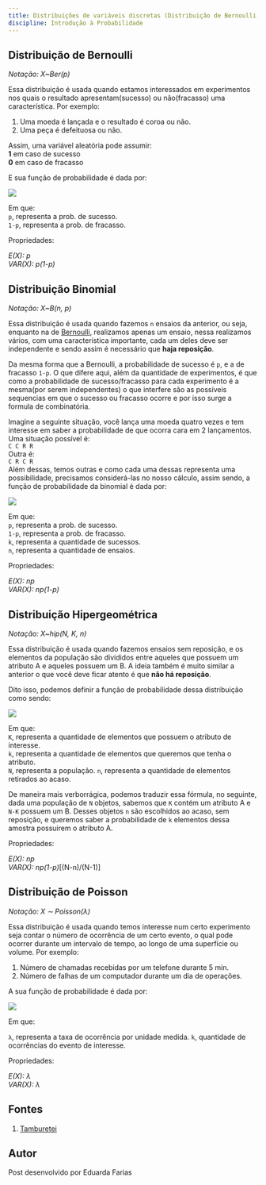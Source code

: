 ```yaml
---
title: Distribuições de variáveis discretas (Distribuição de Bernoulli)
discipline: Introdução à Probabilidade
---
```

## Distribuição de Bernoulli

*Notação: X~Ber(p)*

Essa distribuição é usada quando estamos interessados em experimentos nos quais o resultado apresentam(sucesso) ou não(fracasso) uma característica. Por exemplo:

1. Uma moeda é lançada e o resultado é coroa ou não.
2. Uma peça é defeituosa ou não.

Assim, uma variável aleatória pode assumir:  
    **1** em caso de sucesso  
    **0** em caso de fracasso  

E sua função de probabilidade é dada por:

![](https://wikimedia.org/api/rest_v1/media/math/render/svg/6da22ccc121fa8b49e6a52fae06ed88a9e8582f3)

Em que:  
`p`, representa a prob. de sucesso.  
`1-p`, representa a prob. de fracasso.  

Propriedades:

*E(X): p*  
*VAR(X): p(1-p)*


## Distribuição Binomial

*Notação: X~B(n, p)*

Essa distribuição é usada quando fazemos `n` ensaios da anterior, ou seja, enquanto na de [Bernoulli](distribuicao-de-bernoulli), realizamos apenas um ensaio, nessa realizamos vários, com uma característica importante, cada um deles deve ser independente e sendo assim é necessário que **haja reposição**.

Da mesma forma que a Bernoulli, a probabilidade de sucesso é `p`, e a de fracasso `1-p`. O que difere aqui, além da quantidade de experimentos, é que como a probabilidade de sucesso/fracasso para cada experimento é a mesma(por serem independentes) o que interfere são as possíveis sequencias em que o sucesso ou fracasso ocorre e por isso surge a formula de combinatória.

Imagine a seguinte situação, você lança uma moeda quatro vezes e tem interesse em saber a probabilidade de que ocorra cara em 2 lançamentos. Uma situação possível é:  
`C C R R`  
Outra é:  
`C R C R`  
Além dessas, temos outras e como cada uma dessas representa uma possibilidade, precisamos considerá-las no nosso cálculo, assim sendo, a função de probabilidade da binomial é dada por:

![](https://wikimedia.org/api/rest_v1/media/math/render/svg/7a96d0dd9ee96319dacfbe372578fbcc29ffdefa)

Em que:  
`p`, representa a prob. de sucesso.  
`1-p`, representa a prob. de fracasso.  
`k`, representa a quantidade de sucessos.  
`n`, representa a quantidade de ensaios.


Propriedades:

*E(X): np*  
*VAR(X): np(1-p)*

## Distribuição Hipergeométrica

*Notação: X~hip(N, K, n)*

Essa distribuição é usada quando fazemos ensaios sem reposição, e os elementos da população são divididos entre aqueles que possuem um atributo A e aqueles possuem um B. A ideia também é muito similar a anterior o que você deve ficar atento é que **não há reposição**.

Dito isso, podemos definir a função de probabilidade dessa distribuição como sendo:

![](https://wikimedia.org/api/rest_v1/media/math/render/svg/cb1f04d4adc49785408d221abb404bfe5751b2c8)

Em que:  
`K`, representa a quantidade de elementos que possuem o atributo de interesse.  
`k`, representa a quantidade de elementos que queremos que tenha o atributo.  
`N`, representa a população.
`n`, representa a quantidade de elementos retirados ao acaso.

De maneira mais verborrágica, podemos traduzir essa fórmula, no seguinte, dada uma população de `N` objetos, sabemos que `K` contém um atributo A e `N-K` possuem um B. Desses objetos `n` são escolhidos ao acaso, sem reposição, e queremos saber a probabilidade de `k` elementos dessa amostra possuirem o atributo A.

Propriedades:

*E(X): np*  
*VAR(X): np(1-p)*[(N-n)/(N-1)]


## Distribuição de Poisson

*Notação: X ∼ Poisson(λ)*

Essa distribuição é usada quando temos interesse num certo experimento seja contar o número de
ocorrência de um certo evento, o qual pode ocorrer durante um intervalo de tempo, ao
longo de uma superfície ou volume. Por exemplo:

1. Número de chamadas recebidas por um telefone durante 5 min.
2. Número de falhas de um computador durante um dia de operações.

A sua função de probabilidade é dada por:

![](https://wikimedia.org/api/rest_v1/media/math/render/svg/242598d54a92171cc45b49287a0332d4005e3eef)

Em que:

`λ`, representa a taxa de ocorrência por unidade medida.
`k`, quantidade de ocorrências do evento de interesse.

Propriedades:

*E(X): λ*  
*VAR(X): λ*

## Fontes 

1. <a href= "https://github.com/OpenDevUFCG/Tamburetei" target="_blank"> Tamburetei </a>

## Autor 

Post desenvolvido por Eduarda Farias
